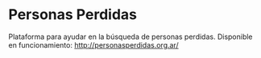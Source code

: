 # Personas Perdidas
Plataforma para ayudar en la búsqueda de personas perdidas.
Disponible en funcionamiento: http://personasperdidas.org.ar/
